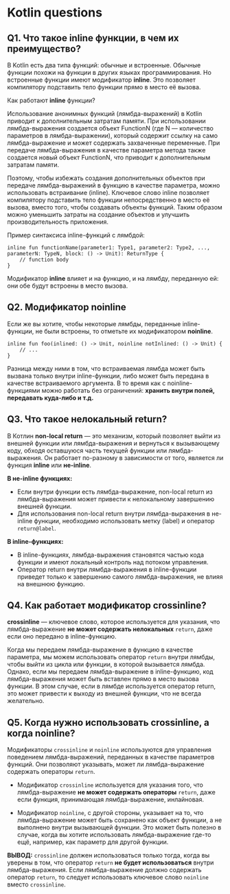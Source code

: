 # Kotlin questions

## Q1. Что такое inline функции, в чем их преимущество?

В Kotlin есть два типа функций: обычные и встроенные. Обычные функции похожи на функции в других языках программирования. Но встроенные функции имеют модификатор **inline**. Это позволяет компилятору подставить тело функции прямо в место её вызова.

Как работают **inline** функции?

Использование анонимных функций (лямбда-выражений) в Kotlin приводит к дополнительным затратам памяти. При использовании лямбда-выражения создается объект FunctionN (где N — количество параметров в лямбда-выражении), который содержит ссылку на само лямбда-выражение и может содержать захваченные переменные. При передаче лямбда-выражения в качестве параметра метода также создается новый объект FunctionN, что приводит к дополнительным затратам памяти.

Поэтому, чтобы избежать создания дополнительных объектов при передаче лямбда-выражений в функцию в качестве параметра, можно использовать встраивание (inline). Ключевое слово inline позволяет компилятору подставить тело функции непосредственно в место её вызова, вместо того, чтобы создавать объекты функций. Таким образом можно уменьшить затраты на создание объектов и улучшить производительность приложения.

Пример синтаксиса inline-функций с лямбдой:

```
inline fun functionName(parameter1: Type1, parameter2: Type2, ..., parameterN: TypeN, block: () -> Unit): ReturnType {
    // function body
}
```

Модификатор **inline** влияет и на функцию, и на лямбду, переданную ей: они обе будут встроены в место вызова.

## Q2. Модификатор noinline

Если же вы хотите, чтобы некоторые лямбды, переданные inline-функции, не были встроены, то отметьте их модификатором **noinline**.

```
inline fun foo(inlined: () -> Unit, noinline notInlined: () -> Unit) {
    // ...
}
```

Разница между ними в том, что встраиваемая лямбда может быть вызвана только внутри inline-функции, либо может быть передана в качестве встраиваемого аргумента. В то время как с noinline-функциями можно работать без ограничений: **хранить внутри полей, передавать куда-либо и т.д.**

## Q3. Что такое нелокальный return?

В Котлин **non-local return** — это механизм, который позволяет выйти из внешней функции или лямбда-выражения и вернуться к вызывающему коду, обходя оставшуюся часть текущей функции или лямбда-выражения. Он работает по-разному в зависимости от того, является ли функция **inline** или **не-inline**.

**В не-inline функциях:**

- Если внутри функции есть лямбда-выражение, non-local return из лямбда-выражения может привести к нелокальному завершению внешней функции.
- Для использования non-local return внутри лямбда-выражения в не-inline функции, необходимо использовать метку (label) и оператор `return@label`.

**В inline-функциях:**

- В inline-функциях, лямбда-выражения становятся частью кода функции и имеют локальный контроль над потоком управления.
- Оператор return внутри лямбда-выражения в inline-функции приведет только к завершению самого лямбда-выражения, не влияя на внешнюю функцию.

## Q4. Как работает модификатор crossinline?

**crossinline** — ключевое слово, которое используется для указания, что лямбда-выражение **не может содержать нелокальных** `return`, даже если оно передано в inline-функцию.

Когда мы передаем лямбда-выражение в функцию в качестве параметра, мы можем использовать оператор `return` внутри лямбды, чтобы выйти из цикла или функции, в которой вызывается лямбда. Однако, если мы передаем лямбда-выражение в inline-функцию, код лямбда-выражения может быть вставлен прямо в место вызова функции. В этом случае, если в лямбде используется оператор return, это может привести к выходу из внешней функции, что не всегда желательно.

## Q5. Когда нужно использовать crossinline, а когда noinline?

Модификаторы `crossinline` и `noinline` используются для управления поведением лямбда-выражений, переданных в качестве параметров функций. Они позволяют указывать, может ли лямбда-выражение содержать операторы `return`.

- Модификатор `crossinline` используется для указания того, что лямбда-выражение **не может содержать операторы** `return`, даже если функция, принимающая лямбда-выражение, инлайновая.

- Модификатор `noinline`, с другой стороны, указывает на то, что лямбда-выражение может быть сохранено как объект функции, а не выполнено внутри вызывающей функции. Это может быть полезно в случае, когда вы хотите использовать лямбда-выражение где-то ещё, например, как параметр для другой функции.

**ВЫВОД:** `crossinline` должен использоваться только тогда, когда вы уверены в том, что оператор `return` **не будет использоваться** внутри лямбда-выражения. Если лямбда-выражение должно содержать оператор `return`, то следует использовать ключевое слово `noinline` вместо `crossinline`.
